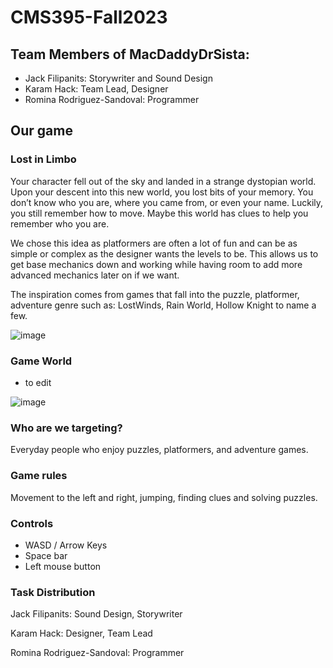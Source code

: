 # CMS395-Fall2023

## Team Members of MacDaddyDrSista:
- Jack Filipanits: Storywriter and Sound Design
- Karam Hack: Team Lead, Designer
- Romina Rodriguez-Sandoval: Programmer

## Our game
### Lost in Limbo
Your character fell out of the sky and landed in a strange dystopian world. Upon your descent into this new world, you lost bits of your memory. You don’t know who you are, where you came from, or even your name. Luckily, you still remember how to move. Maybe this world has clues to help you remember who you are.

We chose this idea as platformers are often a lot of fun and can be as simple or complex as the designer wants the levels to be. This allows us to get base mechanics down and working while having room to add more advanced mechanics later on if we want.

The inspiration comes from games that fall into the puzzle, platformer, adventure genre such as: LostWinds, Rain World, Hollow Knight to name a few.

![image](https://github.com/DrHackotomic/CMS395-Fall2023/assets/123589111/27f0d938-6a69-4988-8670-a14290b08cba)


### Game World
- to edit

![image](https://github.com/DrHackotomic/CMS395-Fall2023/assets/123589111/04dbff85-7835-49ae-a1d0-be70ff218642)



### Who are we targeting?
Everyday people who enjoy puzzles, platformers, and adventure games.

### Game rules
Movement to the left and right, jumping, finding clues and solving puzzles.

### Controls
- WASD / Arrow Keys
- Space bar
- Left mouse button

### Task Distribution
Jack Filipanits: Sound Design, Storywriter

Karam Hack: Designer, Team Lead

Romina Rodriguez-Sandoval: Programmer
